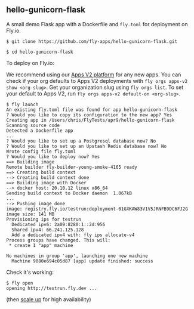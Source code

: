 ## hello-gunicorn-flask

A small demo Flask app with a Dockerfile and `fly.toml` for deployment on Fly.io.

```
$ git clone https://github.com/fly-apps/hello-gunicorn-flask.git
```

```
$ cd hello-gunicorn-flask 
```

To deploy on Fly.io:

We recommend using our [Apps V2 platform](https://fly.io/docs/reference/apps/#apps-v2) for any new apps. You can check if your org defaults to Apps V2 deployments with `fly orgs apps-v2 show <org-slug>`. Get your organization slug using `fly orgs list`. To set your default to Apps V2, run `fly orgs apps-v2 default-on <org-slug>`.

```
$ fly launch
An existing fly.toml file was found for app hello-gunicorn-flask
? Would you like to copy its configuration to the new app? Yes
Creating app in /Users/chris/FlyTests/apr9/hello-gunicorn-flask
Scanning source code
Detected a Dockerfile app
...
? Would you like to set up a Postgresql database now? No
? Would you like to set up an Upstash Redis database now? No
Wrote config file fly.toml
? Would you like to deploy now? Yes
==> Building image
Remote builder fly-builder-young-smoke-4165 ready
==> Creating build context
--> Creating build context done
==> Building image with Docker
--> docker host: 20.10.12 linux x86_64
Sending build context to Docker daemon  1.067kB
...
--> Pushing image done
image: registry.fly.io/testrun:deployment-01GXKAW83V1V5JRNFB9DC6FJ2G
image size: 141 MB
Provisioning ips for testrun
  Dedicated ipv6: 2a09:8280:1::2d:956
  Shared ipv4: 66.241.125.128
  Add a dedicated ipv4 with: fly ips allocate-v4
Process groups have changed. This will:
 * create 1 "app" machine

No machines in group 'app', launching one new machine
  Machine 9080e694c05d87 [app] update finished: success
```

Check it's working:
```
$ fly open
opening http://testrun.fly.dev ...
```

(then [scale up](https://fly.io/docs/apps/scale-count/) for high availability)
